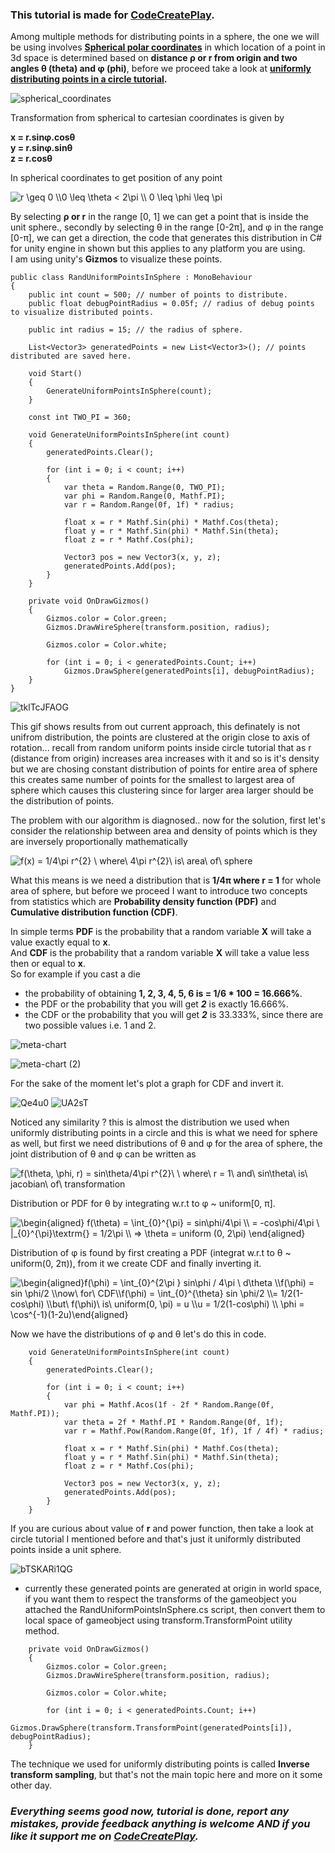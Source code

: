 ### This tutorial is made for [CodeCreatePlay](https://www.patreon.com/CodeCreatePlay).

Among multiple methods for distributing points in a sphere, the one we will be using involves **[Spherical polar coordinates](https://mathinsight.org/spherical_coordinates#:~:text=Spherical%20coordinates%20determine%20the%20position,angle%20%CE%B8%20from%20polar%20coordinates.)** in which location of a point in 3d space is determined based on **distance ρ or r from origin and two angles θ (theta) and φ (phi)**, before we proceed take a look at **[uniformly distributing points in a circle tutorial](https://github.com/rehmanx/CodeCreatePlay/blob/main/PseudoRandomNumberGenerators/RandUniformPointsInCircle.md).**

![spherical_coordinates](https://user-images.githubusercontent.com/23467551/136846587-7ae62649-6762-41f8-9e08-b4eee38e9971.png)

Transformation from spherical to cartesian coordinates is given by   

**x = r.sinφ.cosθ**     
**y = r.sinφ.sinθ**   
**z = r.cosθ**   

In spherical coordinates to get position of any point 

<img src="https://latex.codecogs.com/svg.image?r&space;\geq&space;0&space;\\0&space;\leq&space;\theta&space;<&space;2\pi&space;\\&space;0&space;\leq&space;\phi&space;\leq&space;\pi" title="r \geq 0 \\0 \leq \theta < 2\pi \\ 0 \leq \phi \leq \pi" />

By selecting **ρ or r** in the range [0, 1] we can get a point that is inside the unit sphere., secondly by selecting θ in the range [0-2π], and φ in the range [0-π], we can get a direction, the code that generates this distribution in C# for unity engine in shown but this applies to any platform you are using.   
I am using unity's **Gizmos** to visualize these points.

```
public class RandUniformPointsInSphere : MonoBehaviour
{
    public int count = 500; // number of points to distribute.
    public float debugPointRadius = 0.05f; // radius of debug points to visualize distributed points.

    public int radius = 15; // the radius of sphere.

    List<Vector3> generatedPoints = new List<Vector3>(); // points distributed are saved here.

    void Start()
    {
        GenerateUniformPointsInSphere(count);
    }

    const int TWO_PI = 360;

    void GenerateUniformPointsInSphere(int count)
    {
        generatedPoints.Clear();

        for (int i = 0; i < count; i++)
        {
            var theta = Random.Range(0, TWO_PI);
            var phi = Random.Range(0, Mathf.PI);
            var r = Random.Range(0f, 1f) * radius;

            float x = r * Mathf.Sin(phi) * Mathf.Cos(theta);
            float y = r * Mathf.Sin(phi) * Mathf.Sin(theta);
            float z = r * Mathf.Cos(phi);

            Vector3 pos = new Vector3(x, y, z);
            generatedPoints.Add(pos);
        }
    }

    private void OnDrawGizmos()
    {
        Gizmos.color = Color.green;
        Gizmos.DrawWireSphere(transform.position, radius);

        Gizmos.color = Color.white;

        for (int i = 0; i < generatedPoints.Count; i++)
            Gizmos.DrawSphere(generatedPoints[i], debugPointRadius);
    }
}
```

![tklTcJFAOG](https://user-images.githubusercontent.com/23467551/137183298-075c4fcd-e914-4e5f-8353-f01434bd8c25.gif)

This gif shows results from out current approach, this definately is not unifrom distribution, the points are clustered at the origin close to axis of rotation... recall from random uniform points inside circle tutorial that as r (distance from origin) increases area increases with it and so is it's density but we are chosing constant distribution of points for entire area of sphere this creates same number of points for the smallest to largest area of sphere which causes this clustering since for larger area larger should be the distribution of points.

The problem with our algorithm is diagnosed.. now for the solution, first let's consider the relationship between area and density of points which is they are inversely proportionally mathematically   

<img src="https://latex.codecogs.com/svg.image?f(x)&space;=&space;1/4\pi&space;r^{2}&space;\&space;where\&space;4\pi&space;r^{2}\&space;is\&space;area\&space;of\&space;sphere" title="f(x) = 1/4\pi r^{2} \ where\ 4\pi r^{2}\ is\ area\ of\ sphere" />   

What this means is we need a distribution that is **1/4π where r = 1** for whole area of sphere, but before we proceed I want to introduce two concepts from statistics which are **Probability density function (PDF)** and **Cumulative distribution function (CDF)**.

In simple terms **PDF** is the probability that a random variable **X** will take a value exactly equal to **x**.   
And **CDF** is the probability that a random variable **X** will take a value less then or equal to **x**.   
So for example if you cast a die
- the probability of obtaining **1, 2, 3, 4, 5, 6 is = 1/6 * 100 = 16.666%**.
- the PDF or the probability that you will get **_2_** is exactly 16.666%.
- the CDF or the probability that you will get **_2_** is 33.333%, since there are two possible values i.e. 1 and 2.

![meta-chart](https://user-images.githubusercontent.com/23467551/138130697-505d9360-b78a-4690-9881-5c28c4044b98.png)

![meta-chart (2)](https://user-images.githubusercontent.com/23467551/138132435-8165666c-b600-4118-8be8-cf122dd911e8.png)

For the sake of the moment let's plot a graph for CDF and invert it.

![Qe4u0](https://user-images.githubusercontent.com/23467551/138133497-99b3226b-b14d-498d-a132-41297a540246.png) 
![UA2sT](https://user-images.githubusercontent.com/23467551/138133657-a7d7ef0b-96d7-4f19-b2fa-8a0041fc70e1.png)

Noticed any similarity ? this is almost the distribution we used when uniformly distributing points in a circle and this is what we need for sphere as well, but first we need distributions of θ and φ for the area of sphere, the joint distribution of θ and φ can be written as   

<img src="https://latex.codecogs.com/svg.image?f(\theta,&space;\phi,&space;r)&space;=&space;sin\theta/4\pi&space;r^{2}\&space;\&space;where\&space;r&space;=&space;1\&space;and\&space;sin\theta\&space;is\&space;jacobian\&space;of\&space;transformation" title="f(\theta, \phi, r) = sin\theta/4\pi r^{2}\ \ where\ r = 1\ and\ sin\theta\ is\ jacobian\ of\ transformation" />

Distribution or PDF for θ by integrating w.r.t to φ ~ uniform[0, π].

<img src="https://latex.codecogs.com/gif.latex?\begin{aligned}&space;f(\theta)&space;=&space;\int_{0}^{\pi}&space;=&space;sin\phi/4\pi&space;\\&space;=&space;-cos\phi/4\pi&space;\&space;|_{0}^{\pi}\textrm{}&space;=&space;1/2\pi&space;\\&space;=>&space;\theta&space;=&space;uniform&space;(0,&space;2\pi)&space;\end{aligned}" title="\begin{aligned} f(\theta) = \int_{0}^{\pi} = sin\phi/4\pi \\ = -cos\phi/4\pi \ |_{0}^{\pi}\textrm{} = 1/2\pi \\ => \theta = uniform (0, 2\pi) \end{aligned}" />

Distribution of φ is found by first creating a PDF (integrat w.r.t to θ ~ uniform(0, 2π)), from it we create CDF and finally inverting it.

<img src="https://latex.codecogs.com/svg.image?\begin{aligned}f(\phi)&space;=&space;\int_{0}^{2\pi&space;}&space;sin\phi&space;/&space;4\pi&space;\&space;d\theta&space;\\f(\phi)&space;=&space;sin&space;\phi/2&space;\\now\&space;for\&space;CDF\\f(\phi)&space;=&space;\int_{0}^{\theta}&space;sin&space;\phi/2&space;\\=&space;1/2(1-cos\phi)&space;\\but\&space;f(\phi)\&space;is\&space;uniform(0,&space;\pi)&space;=&space;u&space;\\u&space;=&space;1/2(1-cos\phi)&space;\\&space;\phi&space;=&space;\cos^{-1}(1-2u)\end{aligned}" title="\begin{aligned}f(\phi) = \int_{0}^{2\pi } sin\phi / 4\pi \ d\theta \\f(\phi) = sin \phi/2 \\now\ for\ CDF\\f(\phi) = \int_{0}^{\theta} sin \phi/2 \\= 1/2(1-cos\phi) \\but\ f(\phi)\ is\ uniform(0, \pi) = u \\u = 1/2(1-cos\phi) \\ \phi = \cos^{-1}(1-2u)\end{aligned}" />

Now we have the distributions of φ and θ let's do this in code.

```
    void GenerateUniformPointsInSphere(int count)
    {
        generatedPoints.Clear();

        for (int i = 0; i < count; i++)
        {
            var phi = Mathf.Acos(1f - 2f * Random.Range(0f, Mathf.PI));
            var theta = 2f * Mathf.PI * Random.Range(0f, 1f);
            var r = Mathf.Pow(Random.Range(0f, 1f), 1f / 4f) * radius;

            float x = r * Mathf.Sin(phi) * Mathf.Cos(theta);
            float y = r * Mathf.Sin(phi) * Mathf.Sin(theta);
            float z = r * Mathf.Cos(phi);

            Vector3 pos = new Vector3(x, y, z);
            generatedPoints.Add(pos);
        }
    }
```

If you are curious about value of **r** and power function, then take a look at circle tutorial I mentioned before and that's just it uniformly distributed points inside a unit sphere.

![bTSKARi1QG](https://user-images.githubusercontent.com/23467551/137982118-5abb40e5-262b-4301-ab91-43a818ca3c0b.gif)

- currently these generated points are generated at origin in world space, if you want them to respect the transforms of the gameobject you attached the RandUniformPointsInSphere.cs script, then convert them to local space of gameobject using transform.TransformPoint utility method. 

```
    private void OnDrawGizmos()
    {
        Gizmos.color = Color.green;
        Gizmos.DrawWireSphere(transform.position, radius);

        Gizmos.color = Color.white;

        for (int i = 0; i < generatedPoints.Count; i++)
            Gizmos.DrawSphere(transform.TransformPoint(generatedPoints[i]), debugPointRadius);
    }
```

The technique we used for uniformly distributing points is called **Inverse transform sampling**, but that's not the main topic here and more on it some other day.

### _Everything seems good now, tutorial is done, report any mistakes, provide feedback anything is welcome AND if you like it support me on [CodeCreatePlay](https://www.patreon.com/CodeCreatePlay)._ 
